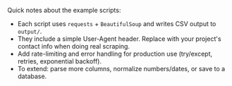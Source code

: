 
Quick notes about the example scripts:
- Each script uses `requests` + `BeautifulSoup` and writes CSV output to `output/`.
- They include a simple User-Agent header. Replace with your project's contact info when doing real scraping.
- Add rate-limiting and error handling for production use (try/except, retries, exponential backoff).
- To extend: parse more columns, normalize numbers/dates, or save to a database.
